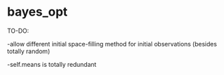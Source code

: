 # bayes_opt

TO-DO:

-allow different initial space-filling method for initial observations (besides totally random)


-self.means is totally redundant
